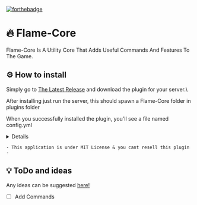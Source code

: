 [![forthebadge](https://forthebadge.com/images/badges/made-with-java.svg)](https://forthebadge.com)

# 🔥 Flame-Core
Flame-Core Is A Utility Core That Adds Useful Commands And Features To The Game.

## ⚙ How to install
Simply go to [The Latest Release](https://github.com/Flame-Development/Flame-Core/releases/latest) and download the plugin for your server.\

After installing just run the server, this should spawn a Flame-Core folder in plugins folder

When you successfully installed the plugin, you'll see a file named config.yml

<details>

1. Download the plugin 
1. Run the server
1. Edit configuration values 
1. Enjoy!

</details>

```
- This application is under MIT License & you cant resell this plugin -
```


## 💡 ToDo and ideas
Any ideas can be suggested [here!](https://github.com/Flame-Development/Flame-Core/discussions/categories/ideas)
 - [ ] Add Commands
